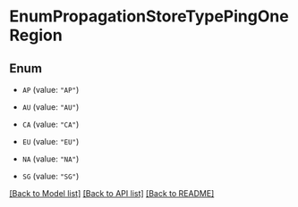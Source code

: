 # EnumPropagationStoreTypePingOneRegion

## Enum


* `AP` (value: `"AP"`)

* `AU` (value: `"AU"`)

* `CA` (value: `"CA"`)

* `EU` (value: `"EU"`)

* `NA` (value: `"NA"`)

* `SG` (value: `"SG"`)


[[Back to Model list]](../README.md#documentation-for-models) [[Back to API list]](../README.md#documentation-for-api-endpoints) [[Back to README]](../README.md)


